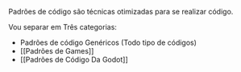 Padrões de código são técnicas otimizadas para se realizar código.

Vou separar em Três categorias:
- Padrões de código Genéricos (Todo tipo de códigos)
- [[Padrões de Games]]
- [[Padrões de Código Da Godot]]


